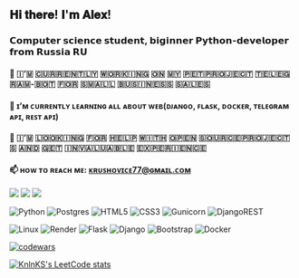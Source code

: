 ## 𝐇𝐢 𝐭𝐡𝐞𝐫𝐞! 𝐈'𝐦 𝐀𝐥𝐞𝐱!


### 𝗖𝗼𝗺𝗽𝘂𝘁𝗲𝗿 𝘀𝗰𝗶𝗲𝗻𝗰𝗲 𝘀𝘁𝘂𝗱𝗲𝗻𝘁, 𝗯𝗶𝗴𝗶𝗻𝗻𝗲𝗿 𝗣𝘆𝘁𝗵𝗼𝗻-𝗱𝗲𝘃𝗲𝗹𝗼𝗽𝗲𝗿 𝗳𝗿𝗼𝗺 𝗥𝘂𝘀𝘀𝗶𝗮 𝗥𝗨  



#### 🔭 ​🇮​’​🇲​ ​🇨​​🇺​​🇷​​🇷​​🇪​​🇳​​🇹​​🇱​​🇾​ ​🇼​​🇴​​🇷​​🇰​​🇮​​🇳​​🇬​ ​🇴​​🇳​ ​🇲​​🇾​ ​🇵​​🇪​​🇹​ ​🇵​​🇷​​🇴​​🇯​​🇪​​🇨​​🇹​ ​🇹​​🇪​​🇱​​🇪​​🇬​​🇷​​🇦​​🇲​-​🇧​​🇴​​🇹​ ​🇫​​🇴​​🇷​ ​🇸​​🇲​​🇦​​🇱​​🇱​ ​🇧​​🇺​​🇸​​🇮​​🇳​​🇪​​🇸​​🇸​ ​🇸​​🇦​​🇱​​🇪​​🇸​
#### 🌱 ɪ’ᴍ ᴄᴜʀʀᴇɴᴛʟʏ ʟᴇᴀʀɴɪɴɢ ᴀʟʟ ᴀʙᴏᴜᴛ ᴡᴇʙ(ᴅᴊᴀɴɢᴏ, ꜰʟᴀꜱᴋ, ᴅᴏᴄᴋᴇʀ, ᴛᴇʟᴇɢʀᴀᴍ ᴀᴘɪ, ʀᴇꜱᴛ ᴀᴘɪ)
#### 🤔 ​🇮​’​🇲​ ​🇱​​🇴​​🇴​​🇰​​🇮​​🇳​​🇬​ ​🇫​​🇴​​🇷​ ​🇭​​🇪​​🇱​​🇵​ ​🇼​​🇮​​🇹​​🇭​ ​🇴​​🇵​​🇪​​🇳​ ​🇸​​🇴​​🇺​​🇷​​🇨​​🇪​ ​🇵​​🇷​​🇴​​🇯​​🇪​​🇨​​🇹​​🇸​ ​🇦​​🇳​​🇩​ ​🇬​​🇪​​🇹​ ​🇮​​🇳​​🇻​​🇦​​🇱​​🇺​​🇦​​🇧​​🇱​​🇪​ ​🇪​​🇽​​🇵​​🇪​​🇷​​🇮​​🇪​​🇳​​🇨​​🇪​
#### 📫 ʜᴏᴡ ᴛᴏ ʀᴇᴀᴄʜ ᴍᴇ: ᴋʀᴜꜱʜᴏᴠɪᴄᴇ77@ɢᴍᴀɪʟ.ᴄᴏᴍ


![](https://github-profile-summary-cards.vercel.app/api/cards/profile-details?username=Krushovice&theme=solarized_dark)
![](https://github-profile-summary-cards.vercel.app/api/cards/stats?username=Krushovice&theme=solarized_dark) 
![](https://github-profile-summary-cards.vercel.app/api/cards/repos-per-language?username=Krushovice&theme=solarized_dark)


![Python](https://img.shields.io/badge/python-3670A0?style=for-the-badge&logo=python&logoColor=ffdd54) ![Postgres](https://img.shields.io/badge/postgres-%23316192.svg?style=for-the-badge&logo=postgresql&logoColor=white) ![HTML5](https://img.shields.io/badge/html5-%23E34F26.svg?style=for-the-badge&logo=html5&logoColor=white) ![CSS3](https://img.shields.io/badge/css3-%231572B6.svg?style=for-the-badge&logo=css3&logoColor=white) 
![Gunicorn](https://img.shields.io/badge/gunicorn-%298729.svg?style=for-the-badge&logo=gunicorn&logoColor=white) 	![DjangoREST](https://img.shields.io/badge/DJANGO-REST-ff1709?style=for-the-badge&logo=django&logoColor=white&color=ff1709&labelColor=gray)


![Linux](https://img.shields.io/badge/Linux-FCC624?style=for-the-badge&logo=linux&logoColor=black)
![Render](https://img.shields.io/badge/Render-%46E3B7.svg?style=for-the-badge&logo=render&logoColor=white) 
![Flask](https://img.shields.io/badge/flask-%23000.svg?style=for-the-badge&logo=flask&logoColor=white)
![Django](https://img.shields.io/badge/django-%23092E20.svg?style=for-the-badge&logo=django&logoColor=white) 
![Bootstrap](https://img.shields.io/badge/bootstrap-%238511FA.svg?style=for-the-badge&logo=bootstrap&logoColor=white)
![Docker](https://img.shields.io/badge/docker-%230db7ed.svg?style=for-the-badge&logo=docker&logoColor=white)



[![codewars](https://www.codewars.com/users/Krushovice77/badges/large)](https://www.codewars.com/users/Krushovice77) 


[![KnlnKS's LeetCode stats](https://leetcode-stats-six.vercel.app/api?username=Krushovice&theme=dark)](https://github.com/KnlnKS/leetcode-stats)
